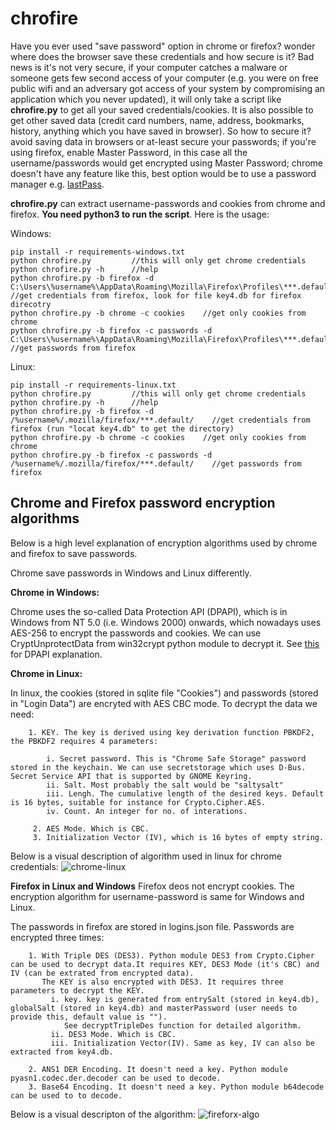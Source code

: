 # chrofire

Have you ever used "save password" option in chrome or firefox? wonder where does the browser save these credentials and how secure is it? Bad news is it's not very secure, if your computer catches a malware or someone gets few second access of your computer (e.g. you were on free public wifi and an adversary got access of your system by compromising an application which you never updated), it will only take a script like **chrofire.py** to get all your saved credentials/cookies. It is also possible to get other saved data (credit card numbers, name, address, bookmarks, history, anything which you have saved in browser). So how to secure it? avoid saving data in browsers or at-least secure your passwords; if you're using firefox, enable Master Password, in this case all the username/passwords would get encrypted using Master Password; chrome doesn't have any feature like this, best option would be to use a password manager e.g. [lastPass](https://www.lastpass.com/).

**chrofire.py** can extract username-passwords and cookies from chrome and firefox. **You need python3 to run the script**. Here is the usage:

Windows:
```
pip install -r requirements-windows.txt
python chrofire.py         //this will only get chrome credentials
python chrofire.py -h      //help
python chrofire.py -b firefox -d C:\Users\%username%\AppData\Roaming\Mozilla\Firefox\Profiles\***.default\    //get credentials from firefox, look for file key4.db for firefox direcotry
python chrofire.py -b chrome -c cookies    //get only cookies from chrome
python chrofire.py -b firefox -c passwords -d C:\Users\%username%\AppData\Roaming\Mozilla\Firefox\Profiles\***.default\    //get passwords from firefox
```
Linux:
```
pip install -r requirements-linux.txt
python chrofire.py         //this will only get chrome credentials
python chrofire.py -h      //help
python chrofire.py -b firefox -d /%username%/.mozilla/firefox/***.default/    //get credentials from firefox (run "locat key4.db" to get the directory)
python chrofire.py -b chrome -c cookies    //get only cookies from chrome
python chrofire.py -b firefox -c passwords -d /%username%/.mozilla/firefox/***.default/    //get passwords from firefox
```

## Chrome and Firefox password encryption algorithms

Below is a high level explanation of encryption algorithms used by chrome and firefox to save passwords.

Chrome save passwords in Windows and Linux differently. 

**Chrome in Windows:**

Chrome uses the so-called Data Protection API (DPAPI), which is in Windows from NT 5.0 (i.e. Windows 2000) onwards, which nowadays uses AES-256 to encrypt the passwords and cookies. We can use  CryptUnprotectData from win32crypt python module to decrypt it. See [this](https://digital-forensics.sans.org/summit-archives/dfirprague14/Give_Me_the_Password_and_Ill_Rule_the_World_Francesco_Picasso.pdf) for DPAPI explanation.


**Chrome in Linux:**

In linux, the cookies (stored in sqlite file "Cookies") and passwords (stored in "Login Data") are encryted with AES CBC mode. To decrypt the data we need:
        
        1. KEY. The key is derived using key derivation function PBKDF2, the PBKDF2 requires 4 parameters:
        
            i. Secret password. This is "Chrome Safe Storage" password stored in the keychain. We can use secretstorage which uses D-Bus. Secret Service API that is supported by GNOME Keyring.
            ii. Salt. Most probably the salt would be "saltysalt"
            iii. Lengh. The cumulative length of the desired keys. Default is 16 bytes, suitable for instance for Crypto.Cipher.AES.
            iv. Count. An integer for no. of interations.
            
         2. AES Mode. Which is CBC.
         3. Initialization Vector (IV), which is 16 bytes of empty string.
         
         
Below is a visual description of algorithm used in linux for chrome credentials:
![chrome-linux](https://github.com/spaceintotime/chrofire/raw/master/chrome-linux.jpg)


**Firefox in Linux and Windows**
Firefox deos not encrypt cookies. The encryption algorithm for username-password is same for Windows and Linux. 

 The passwords in firefox are stored in logins.json file. Passwords are encrypted three times:
 
        1. With Triple DES (DES3). Python module DES3 from Crypto.Cipher can be used to decrypt data.It requires KEY, DES3 Mode (it's CBC) and IV (can be extrated from encrypted data).
           The KEY is also encrypted with DES3. It requires three parameters to decrypt the KEY. 
             i. key. key is generated from entrySalt (stored in key4.db), globalSalt (stored in key4.db) and masterPassword (user needs to provide this, default value is ""). 
                See decryptTripleDes function for detailed algorithm.  
             ii. DES3 Mode. Which is CBC.
             iii. Initialization Vector(IV). Same as key, IV can also be extracted from key4.db.
            
        2. ANS1 DER Encoding. It doesn't need a key. Python module pyasn1.codec.der.decoder can be used to decode. 
        3. Base64 Encoding. It doesn't need a key. Python module b64decode can be used to to decode.
        


Below is a visual descripton of the algorithm:
![fireforx-algo](https://github.com/spaceintotime/chrofire/raw/master/firefox-algo.jpg)
